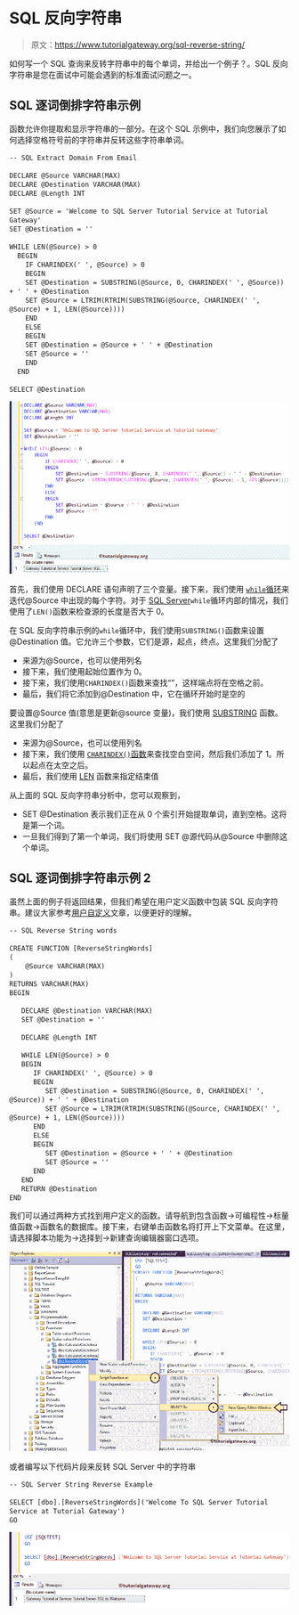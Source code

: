 # SQL 反向字符串

> 原文：<https://www.tutorialgateway.org/sql-reverse-string/>

如何写一个 SQL 查询来反转字符串中的每个单词，并给出一个例子？。SQL 反向字符串是您在面试中可能会遇到的标准面试问题之一。

## SQL 逐词倒排字符串示例

函数允许你提取和显示字符串的一部分。在这个 SQL 示例中，我们向您展示了如何选择空格符号前的字符串并反转这些字符串单词。

```
-- SQL Extract Domain From Email

DECLARE @Source VARCHAR(MAX)
DECLARE @Destination VARCHAR(MAX)
DECLARE @Length INT 

SET @Source = 'Welcome to SQL Server Tutorial Service at Tutorial Gateway'
SET @Destination = ''

WHILE LEN(@Source) > 0
  BEGIN
    IF CHARINDEX(' ', @Source) > 0
    BEGIN
	SET @Destination = SUBSTRING(@Source, 0, CHARINDEX(' ', @Source)) + ' ' + @Destination
	SET @Source = LTRIM(RTRIM(SUBSTRING(@Source, CHARINDEX(' ', @Source) + 1, LEN(@Source))))
    END
    ELSE
    BEGIN
	SET @Destination = @Source + ' ' + @Destination
	SET @Source = ''
    END
  END

SELECT @Destination
```

![SQL Reverse String Words 1](img/a9851b85a45617e7d9f921228f73ab3d.png)

首先，我们使用 DECLARE 语句声明了三个变量。接下来，我们使用 [`while`循环](https://www.tutorialgateway.org/sql-while-loop/)来迭代@Source 中出现的每个字符。对于 [SQL Server](https://www.tutorialgateway.org/sql/)`while`循环内部的情况，我们使用了`LEN()`函数来检查源的长度是否大于 0。

在 SQL 反向字符串示例的`while`循环中，我们使用`SUBSTRING()`函数来设置@Destination 值。它允许三个参数，它们是源，起点，终点。这里我们分配了

*   来源为@Source，也可以使用列名
*   接下来，我们使用起始位置作为 0。
*   接下来，我们使用`CHARINDEX()`函数来查找“”，这样端点将在空格之前。
*   最后，我们将它添加到@Destination 中，它在循环开始时是空的

要设置@Source 值(意思是更新@source 变量)，我们使用 [SUBSTRING](https://www.tutorialgateway.org/sql-substring-function/) 函数。这里我们分配了

*   来源为@Source，也可以使用列名
*   接下来，我们使用 [`CHARINDEX()`函数](https://www.tutorialgateway.org/sql-charindex-function/)来查找空白空间，然后我们添加了 1。所以起点在太空之后。
*   最后，我们使用 [LEN](https://www.tutorialgateway.org/sql-len-function/) 函数来指定结束值

从上面的 SQL 反向字符串分析中，您可以观察到，

*   SET @Destination 表示我们正在从 0 个索引开始提取单词，直到空格。这将是第一个词。
*   一旦我们得到了第一个单词，我们将使用 SET @源代码从@Source 中删除这个单词。

## SQL 逐词倒排字符串示例 2

虽然上面的例子将返回结果，但我们希望在用户定义函数中包装 SQL 反向字符串。建议大家参考[用户自定义](https://www.tutorialgateway.org/user-defined-functions-in-sql/)文章，以便更好的理解。

```
-- SQL Reverse String words

CREATE FUNCTION [ReverseStringWords]
(
    @Source VARCHAR(MAX)
)
RETURNS VARCHAR(MAX)  
BEGIN

   DECLARE @Destination VARCHAR(MAX)
   SET @Destination = '' 

   DECLARE @Length INT

   WHILE LEN(@Source) > 0
   BEGIN
      IF CHARINDEX(' ', @Source) > 0
      BEGIN
         SET @Destination = SUBSTRING(@Source, 0, CHARINDEX(' ', @Source)) + ' ' + @Destination
         SET @Source = LTRIM(RTRIM(SUBSTRING(@Source, CHARINDEX(' ', @Source) + 1, LEN(@Source))))
      END
      ELSE
      BEGIN
         SET @Destination = @Source + ' ' + @Destination
         SET @Source = ''
      END
   END          
   RETURN @Destination
END
```

我们可以通过两种方式找到用户定义的函数。请导航到包含函数->可编程性->标量值函数->函数名的数据库。接下来，右键单击函数名将打开上下文菜单。在这里，请选择脚本功能为->选择到->新建查询编辑器窗口选项。

![SQL Reverse String Words 2](img/18433117caca5e1d2195e122e46d6b25.png)

或者编写以下代码片段来反转 SQL Server 中的字符串

```
-- SQL Server String Reverse Example

SELECT [dbo].[ReverseStringWords]('Welcome To SQL Server Tutorial Service at Tutorial Gateway')
GO
```

![SQL Reverse String Words 3](img/40db748311ad91c09537a4be0b6365b4.png)